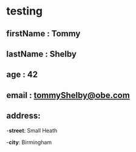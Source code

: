 # testing 

## firstName : Tommy 

## lastName : Shelby 

## age : 42 

## email : tommyShelby@obe.com 

## address: 
   -**street**: Small Heath 

   -**city**: Birmingham 

